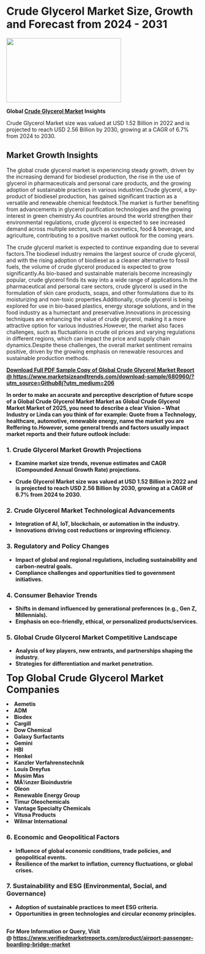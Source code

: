 <H1>Crude Glycerol Market Size, Growth and Forecast from 2024 - 2031</H1><img class="aligncenter size-medium wp-image-584254" src="https://thirdeyenews.in/wp-content/uploads/2024/09/Global-Market-Research-300x168.jpeg" alt="" width="300" height="168" /><p><strong>Global&nbsp;<a href="https://www.marketsizeandtrends.com/download-sample/680960/?utm_source=Github8j?utm_medium=206">Crude Glycerol Market</a> Insights</strong></p><p>Crude Glycerol Market size was valued at USD 1.52 Billion in 2022 and is projected to reach USD 2.56 Billion by 2030, growing at a CAGR of 6.7% from 2024 to 2030.</p><p><h2>Market Growth Insights</h2> <p>The global crude glycerol market is experiencing steady growth, driven by the increasing demand for biodiesel production, the rise in the use of glycerol in pharmaceuticals and personal care products, and the growing adoption of sustainable practices in various industries.Crude glycerol, a by-product of biodiesel production, has gained significant traction as a versatile and renewable chemical feedstock.The market is further benefiting from advancements in glycerol purification technologies and the growing interest in green chemistry.As countries around the world strengthen their environmental regulations, crude glycerol is expected to see increased demand across multiple sectors, such as cosmetics, food & beverage, and agriculture, contributing to a positive market outlook for the coming years.</p> <p><strong><a href="#"></a></strong></p> <p>The crude glycerol market is expected to continue expanding due to several factors.The biodiesel industry remains the largest source of crude glycerol, and with the rising adoption of biodiesel as a cleaner alternative to fossil fuels, the volume of crude glycerol produced is expected to grow significantly.As bio-based and sustainable materials become increasingly popular, crude glycerol finds its way into a wide range of applications.In the pharmaceutical and personal care sectors, crude glycerol is used in the formulation of skin care products, soaps, and other formulations due to its moisturizing and non-toxic properties.Additionally, crude glycerol is being explored for use in bio-based plastics, energy storage solutions, and in the food industry as a humectant and preservative.Innovations in processing techniques are enhancing the value of crude glycerol, making it a more attractive option for various industries.However, the market also faces challenges, such as fluctuations in crude oil prices and varying regulations in different regions, which can impact the price and supply chain dynamics.Despite these challenges, the overall market sentiment remains positive, driven by the growing emphasis on renewable resources and sustainable production methods.</p> <p><strong><a href="#"></p><p><span class=""><strong>Download Full PDF Sample Copy of Global Crude Glycerol Market Report</strong> @ <a href="https://www.marketsizeandtrends.com/download-sample/680960/?utm_source=Github8j?utm_medium=206" target="_blank">https://www.marketsizeandtrends.com/download-sample/680960/?utm_source=Github8j?utm_medium=206</a></span></p><p>In order to make an accurate and perceptive description of future scope of a Global&nbsp;Crude Glycerol Market Market as Global&nbsp;Crude Glycerol Market Market of 2025, you need to describe a clear Vision &ndash; What Industry or Linda can you think of for example: Quote from a Technology, healthcare, automotive, renewable energy, name the market you are Reffering to.However, some general trends and factors usually impact market reports and their future outlook include:</p><h3>1.&nbsp;<strong>Crude Glycerol Market Growth Projections</strong></h3><ul><li>Examine market size trends, revenue estimates and CAGR (Compounded Annual Growth Rate) projections.</li><li><p>Crude Glycerol Market size was valued at USD 1.52 Billion in 2022 and is projected to reach USD 2.56 Billion by 2030, growing at a CAGR of 6.7% from 2024 to 2030.</p></li></ul><h3>2.&nbsp;<strong>Crude Glycerol Market Technological Advancements</strong></h3><ul><li>Integration of AI, IoT, blockchain, or automation in the industry.</li><li>Innovations driving cost reductions or improving efficiency.</li></ul><h3>3.&nbsp;<strong>Regulatory and Policy Changes</strong></h3><ul><li>Impact of global and regional regulations, including sustainability and carbon-neutral goals.</li><li>Compliance challenges and opportunities tied to government initiatives.</li></ul><h3>4.&nbsp;<strong>Consumer Behavior Trends</strong></h3><ul><li>Shifts in demand influenced by generational preferences (e.g., Gen Z, Millennials).</li><li>Emphasis on eco-friendly, ethical, or personalized products/services.</li></ul><h3>5.&nbsp;<strong>Global Crude Glycerol Market Competitive Landscape</strong></h3><ul><li>Analysis of key players, new entrants, and partnerships shaping the industry.</li><li>Strategies for differentiation and market penetration.</li></ul><p data-pm-slice="1 1 []"><span style="color: inherit; font-family: inherit; font-size: 25px;">Top Global Crude Glycerol Market Companies</span></p><div class="" data-test-id=""><p><li>Aemetis</li><li> ADM</li><li> Biodex</li><li> Cargill</li><li> Dow Chemical</li><li> Galaxy Surfactants</li><li> Gemini</li><li> HBI</li><li> Henkel</li><li> Kanzler Verfahrenstechnik</li><li> Louis Dreyfus</li><li> Musim Mas</li><li> MÃ¼nzer Bioindustrie</li><li> Oleon</li><li> Renewable Energy Group</li><li> Timur Oleochemicals</li><li> Vantage Specialty Chemicals</li><li> Vitusa Products</li><li> Wilmar International</li></p></div><h3>6.&nbsp;<strong>Economic and Geopolitical Factors</strong></h3><ul><li>Influence of global economic conditions, trade policies, and geopolitical events.</li><li>Resilience of the market to inflation, currency fluctuations, or global crises.</li></ul><h3>7.&nbsp;<strong>Sustainability and ESG (Environmental, Social, and Governance)</strong></h3><ul><li>Adoption of sustainable practices to meet ESG criteria.</li><li>Opportunities in green technologies and circular economy principles.</li></ul><h2><strong style="font-size: 14px;">For More Information or Query, Visit @&nbsp;</strong><a style="background-color: #ffffff; font-size: 14px;" href="https://www.marketsizeandtrends.com/report/crude-glycerol-market/" target="_blank">https://www.verifiedmarketreports.com/product/airport-passenger-boarding-bridge-market</a></h2>